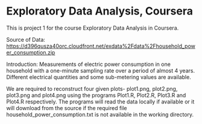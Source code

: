 # Exploratory Data Analysis, Coursera

This is project 1 for the course Exploratory Data Analysis in Coursera.

Source of Data: https://d396qusza40orc.cloudfront.net/exdata%2Fdata%2Fhousehold_power_consumption.zip

Introduction: Measurements of electric power consumption in one household with a one-minute sampling rate over a period of almost 4 years. Different electrical quantities and some sub-metering values are available.

We are required to reconstruct four given plots- plot1.png, plot2.png, plot3.png and plot4.png using the programs Plot1.R, Plot2.R, Plot3.R and Plot4.R respectively.
The programs will read the data locally if available or it will download from the source if the required file household_power_consumption.txt is not available in the working directory.
